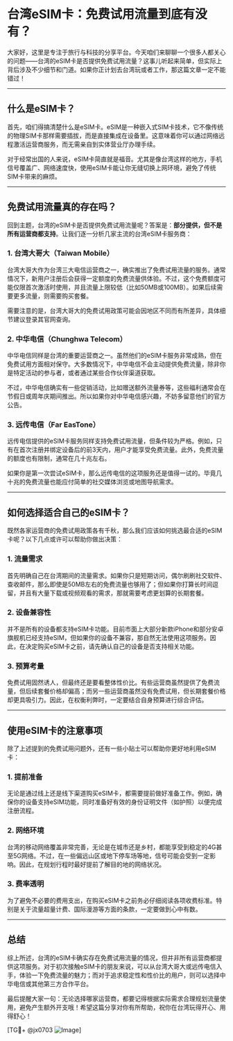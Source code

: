 # 台湾eSIM卡：免费试用流量到底有没有？

大家好，这里是专注于旅行与科技的分享平台。今天咱们来聊聊一个很多人都关心的问题——台湾的eSIM卡是否提供免费试用流量？这事儿听起来简单，但实际上背后涉及不少细节和门道。如果你正计划去台湾玩或者工作，那这篇文章一定不能错过！

---

## 什么是eSIM卡？

首先，咱们得搞清楚什么是eSIM卡。eSIM是一种嵌入式SIM卡技术，它不像传统的物理SIM卡那样需要插拔，而是直接集成在设备里。这意味着你可以通过网络远程激活运营商服务，而无需亲自到实体营业厅办理手续。

对于经常出国的人来说，eSIM卡简直就是福音。尤其是像台湾这样的地方，手机信号覆盖广、网络速度快，使用eSIM卡能让你无缝切换上网环境，避免了传统SIM卡带来的麻烦。

---

## 免费试用流量真的存在吗？

回到主题，台湾的eSIM卡是否提供免费试用流量呢？答案是：**部分提供，但不是所有运营商都支持**。让我们逐一分析几家主流的台湾eSIM卡服务商：

### 1. 台湾大哥大（Taiwan Mobile）
台湾大哥大作为台湾三大电信运营商之一，确实推出了免费试用流量的服务。通常情况下，新用户注册后会获得一定额度的免费流量供体验。不过，这个免费额度可能仅限首次激活时使用，并且流量上限较低（比如50MB或100MB）。如果后续需要更多流量，则需要购买套餐。

需要注意的是，台湾大哥大的免费试用政策可能会因地区不同而有所差异，具体细节建议登录其官网查询。

### 2. 中华电信（Chunghwa Telecom）
中华电信同样是台湾的重要运营商之一。虽然他们的eSIM卡服务非常成熟，但在免费试用方面相对保守。大多数情况下，中华电信不会主动提供免费流量，除非你是特定活动的参与者，或者通过某些合作伙伴渠道获取。

不过，中华电信确实有一些促销活动，比如赠送额外流量券等，这些福利通常会在节假日或周年庆期间推出。所以如果你对中华电信感兴趣，不妨多留意他们的官方公告。

### 3. 远传电信（Far EasTone）
远传电信提供的eSIM卡服务同样支持免费试用流量，但条件较为严格。例如，只有在首次注册并绑定设备后的前3天内，用户才能享受免费流量。此外，免费流量的额度也有限制，通常在几十兆左右。

如果你是第一次尝试eSIM卡，那么远传电信的这项服务还是值得一试的。毕竟几十兆的免费流量也能应付简单的社交媒体浏览或地图导航需求。

---

## 如何选择适合自己的eSIM卡？

既然各家运营商的免费试用政策各有千秋，那么我们应该如何挑选最合适的eSIM卡呢？以下几点或许可以帮助你做出决策：

### 1. 流量需求
首先明确自己在台湾期间的流量需求。如果你只是短期访问，偶尔刷刷社交软件、查收邮件，那么即使是50MB左右的免费流量也够用了；但如果你打算长时间逗留，并且有大量下载或视频观看的需求，那就需要考虑更划算的长期套餐。

### 2. 设备兼容性
并不是所有的设备都支持eSIM卡功能。目前市面上大部分新款iPhone和部分安卓旗舰机已经支持eSIM，但如果你的设备不兼容，那自然无法使用这项服务。因此，在决定购买eSIM卡之前，请先确认自己的设备是否支持相关功能。

### 3. 预算考量
免费试用固然诱人，但最终还是要看整体性价比。有些运营商虽然提供了免费流量，但后续套餐价格却偏高；而另一些运营商虽然没有免费试用，但长期套餐价格却更具吸引力。因此，在权衡利弊时，一定要结合自身预算进行综合评估。

---

## 使用eSIM卡的注意事项

除了上述提到的免费试用问题外，还有一些小贴士可以帮助你更好地利用eSIM卡：

### 1. 提前准备
无论是通过线上还是线下渠道购买eSIM卡，都需要提前做好准备工作。例如，确保你的设备支持eSIM功能，同时准备好有效的身份证明文件（如护照）以便完成注册流程。

### 2. 网络环境
台湾的移动网络覆盖非常完善，无论是在城市还是乡村，都能享受到稳定的4G甚至5G网络。不过，在一些偏远山区或地下停车场等地，信号可能会受到一定影响。因此，在规划行程时最好提前了解目的地的网络状况。

### 3. 费率透明
为了避免不必要的费用支出，在购买eSIM卡之前务必仔细阅读各项收费标准。特别是关于流量超量计费、国际漫游等方面的条款，一定要做到心中有数。

---

## 总结

综上所述，台湾的eSIM卡确实存在免费试用流量的情况，但并非所有运营商都提供这项服务。对于初次接触eSIM卡的朋友来说，可以从台湾大哥大或远传电信入手，体验一下免费流量的魅力；而对于追求稳定性和性价比的用户，则可以选择中华电信或其他第三方合作平台。

最后提醒大家一句：无论选择哪家运营商，都要记得根据实际需求合理规划流量使用，避免产生额外开支哦！希望这篇分享对你有所帮助，祝你在台湾玩得开心、用得舒心！

[TG💪+ @jx0703 ![Image](https://github.com/user-attachments/assets/dbca1d08-cadb-493c-b0ec-ad6f7a83f270)]